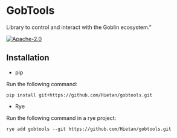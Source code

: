 # GobTools
Library to control and interact with the Goblin ecosystem.”

[![Apache-2.0](https://custom-icon-badges.herokuapp.com/badge/license-Apache%202.0-8BB80A.svg?logo=law&logoColor=white)]()

## Installation

- pip

Run the following command:

```
pip install git+https://github.com/Hietan/gobtools.git
```

- Rye

Run the following command in a rye project:

```
rye add gobtools --git https://github.com/Hietan/gobtools.git
```
